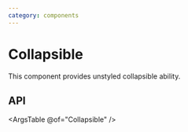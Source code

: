 ```yaml
---
category: components
---
```


# Collapsible

This component provides unstyled collapsible ability.


## API

<ArgsTable @of="Collapsible" />
